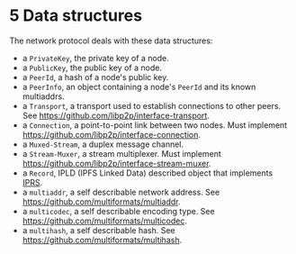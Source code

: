 5 Data structures
=================

The network protocol deals with these data structures:

- a `PrivateKey`, the private key of a node.
- a `PublicKey`, the public key of a node.
- a `PeerId`, a hash of a node's public key.
- a `PeerInfo`, an object containing a node's `PeerId` and its known multiaddrs.
- a `Transport`, a transport used to establish connections to other peers. See <https://github.com/libp2p/interface-transport>.
- a `Connection`, a point-to-point link between two nodes. Must implement <https://github.com/libp2p/interface-connection>.
- a `Muxed-Stream`, a duplex message channel.
- a `Stream-Muxer`, a stream multiplexer. Must implement <https://github.com/libp2p/interface-stream-muxer>.
- a `Record`, IPLD (IPFS Linked Data) described object that implements [IPRS](https://github.com/libp2p/specs/blob/master/IPRS.md).
- a `multiaddr`, a self describable network address. See <https://github.com/multiformats/multiaddr>.
- a `multicodec`, a self describable encoding type. See <https://github.com/multiformats/multicodec>.
- a `multihash`, a self describable hash. See <https://github.com/multiformats/multihash>.
